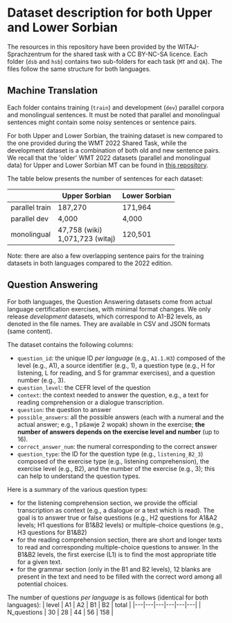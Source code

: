 # Dataset description for both Upper and Lower Sorbian

The resources in this repository have been provided by the WITAJ-Sprachzentrum for the shared task with a CC BY-NC-SA licence.
Each folder (`dsb` and `hsb`) contains two sub-folders for each task (`MT` and `QA`).
The files follow the same structure for both languages.

## Machine Translation

Each folder contains training (`train`) and development (`dev`) parallel corpora and monolingual sentences. It must be noted that parallel and monolingual sentences might contain some noisy sentences or sentence pairs.

For both Upper and Lower Sorbian, the training dataset is new compared to the one provided during the WMT 2022 Shared Task, while the development dataset is a combination of both old and new sentence pairs. We recall that the 'older' WMT 2022 datasets (parallel and monolingual data) for Upper and Lower Sorbian MT can be found in [this repository](https://github.com/mariondimarco/WMT22_UnsupVeryLowResMT_Data/).

The table below presents the number of sentences for each dataset:

|  | Upper Sorbian | Lower Sorbian |
|---|---|---|
| parallel train | 187,270 | 171,964 |
| parallel dev | 4,000 | 4,000 |
| monolingual | 47,758 (wiki) <br> 1,071,723 (witaj) | 120,501 |

Note: there are also a few overlapping sentence pairs for the training datasets in both languages compared to the 2022 edition.


## Question Answering

For both languages, the Question Answering datasets come from actual language certification exercises, with minimal format changes. 
We only release *development* datasets, which correspond to A1-B2 levels, as denoted in the file names. 
They are available in CSV and JSON formats (same content).

The dataset contains the following columns:
- `question_id`: the unique ID *per language* (e.g., `A1.1.H3`) composed of the level (e.g., A1), a source identifier (e.g., 1), a question type (e.g., H for listening, L for reading, and S for grammar exercises), and a question number (e.g., 3).
- `question_level`: the CEFR level of the question
- `context`: the context needed to answer the question, e.g., a text for reading comprehension or a dialogue transcription.
- `question`: the question to answer
- `possible_answers`: all the possible answers (each with a numeral and the actual answer; e.g., 1 pšawje
2 wopak) shown in the exercise; **the number of answers depends on the exercise level and number** (up to 16).
- `correct_answer_num`: the numeral corresponding to the correct answer
- `question_type`: the ID for the question type (e.g., `listening_B2_3`) composed of the exercise type (e.g., listening comprehension), the exercise level (e.g., B2), and the number of the exercise (e.g., 3); this can help to understand the question types.

Here is a summary of the various question types:
- for the listening comprehension section, we provide the official transcription as context (e.g., a dialogue or a text which is read). The goal is to answer true or false questions (e.g., H2 questions for A1&A2 levels; H1 questions for B1&B2 levels) or multiple-choice questions (e.g., H3 questions for B1&B2)
- for the reading comprehension section, there are short and longer texts to read and corresponding multiple-choice questions to answer. In the B1&B2 levels, the first exercise (L1) is to find the most appropriate title for a given text.
- for the grammar section (only in the B1 and B2 levels), 12 blanks are present in the text and need to be filled with the correct word among all potential choices.

The number of questions *per language* is as follows (identical for both languages):
| level | A1 | A2 | B1 | B2 | total |
|---|---|---|---|---|---|
| N_questions | 30 | 28 | 44 | 56 | 158 |
